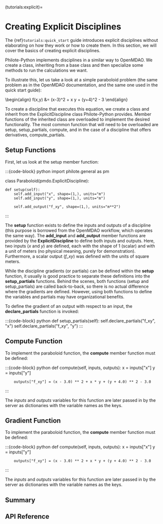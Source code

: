 (tutorials:explicit)=
# Creating Explicit Disciplines

The {ref}`tutorials:quick_start` guide introduces explicit disciplines without elaborating
on how they work or how to create them. In this section, we will cover the basics
of creating explicit disciplines.

Philote-Python implements disciplines in a similar way to OpenMDAO. We create a
class, inheriting from a base class and then specialize some methods to run the
calculations we want.

To illustrate this, let us take a look at a simple paraboloid problem (the same
problem as in the OpenMDAO documentation, and the same one used in the quick
start guide):

\begin{align}
f(x,y) &= (x-3)^2 + x y + (y+4)^2 - 3
\end{align}

To create a discipline that executes this equation, we create a class and
inherit from the ExplicitDiscipline class Philote-Python provides. Member
functions of the inherited class are overloaded to implement the desired
functionality. The most common function that will need to be overloaded are
setup, setup_partials, compute, and in the case of a discipline that offers
derivatives, compute_partials.

## Setup Functions

First, let us look at the setup member function:

:::{code-block} python
import philote.general as pm

class Paraboloid(pmdo.ExplicitDiscipline):

    def setup(self):
        self.add_input("x", shape=(1,), units="m")
        self.add_input("y", shape=(1,), units="m")

        self.add_output("f_xy", shape=(1,), units="m**2")
:::

The **setup** function exists to define the inputs and outputs of a discipline
(this purpose is borrowed from the OpenMDAO workflow, which operates the same
way). The **add_input** and **add_output** member functions are provided by the
**ExplicitDiscipline** to define both inputs and outputs. Here, two inputs (*x*
and *y*) are defined, each with the shape of 1 (scalar) and with a unit of
meters (no physical meaning, purely for demonstration). Furthermore, a scalar
output (*f_xy*) was defined with the units of square meters.

While the discipline gradients (or partials) can be defined within the **setup**
function, it usually is good practice to separate these definitions into the
**setup_partials** functions. Behind the scenes, both functions (setup and
setup_partials) are called back-to-back, so there is no actual difference where
the gradients are defined. However, using both functions to define the variables
and partials may have organizational benefits.

To define the gradient of an output with respect to an input, the
**declare_partials** function is invoked:

:::{code-block} python
    def setup_partials(self):
        self.declare_partials("f_xy", "x")
        self.declare_partials("f_xy", "y")
:::


## Compute Function

To implement the paraboloid function, the **compute** member function must be
defined:

:::{code-block} python
    def compute(self, inputs, outputs):
        x = inputs["x"]
        y = inputs["y"]

        outputs["f_xy"] = (x - 3.0) ** 2 + x * y + (y + 4.0) ** 2 - 3.0
:::

The *inputs* and *outputs* variables for this function are later passed in by
the server as dictionaries with the variable names as the keys.


## Gradient Function

To implement the paraboloid function, the **compute** member function must be
defined:

:::{code-block} python
    def compute(self, inputs, outputs):
        x = inputs["x"]
        y = inputs["y"]

        outputs["f_xy"] = (x - 3.0) ** 2 + x * y + (y + 4.0) ** 2 - 3.0
:::

The *inputs* and *outputs* variables for this function are later passed in by
the server as dictionaries with the variable names as the keys.


## Summary


## API Reference